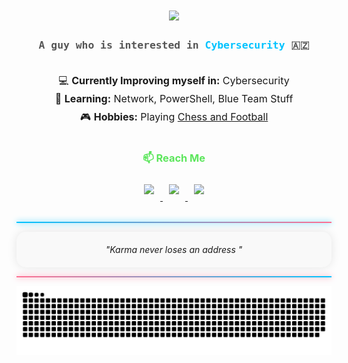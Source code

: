 <h1 align="center">
  <img src="https://readme-typing-svg.herokuapp.com?font=Righteous&size=35&pause=1000&color=00C3FF&center=true&vCenter=true&width=500&height=70&lines=Hi+There!+👋;+It's+_celill;" />
</h1>

<h3 align="center" style="color: #555; font-family: 'Fira Code', monospace;">
  A guy who is interested in <span style="color:#00C3FF; font-weight:bold;">Cybersecurity</span> 🇦🇿
</h3>

<br/>

<div align="center" style="font-size:16px; line-height:1.8;">
  💻 <b>Currently Improving myself in:</b> Cybersecurity  <br/>
  🌱 <b>Learning:</b> Network, PowerShell, Blue Team Stuff <br/> 
  🎮 <b>Hobbies:</b>  Playing <a href="https://osu.ppy.sh/users/28000064" target="_blank">  Chess and Football  </a>
</div>

<br/>

<!-- Reach Me -->
<div align="center">
  <h3 style="color:#5CE65C;">📫 Reach Me</h3>
  <a href="mailto:sedzadecelil19@gmail.com">
    <img src="https://skillicons.dev/icons?i=gmail" width="50px" style="margin: 10px; transition: transform 0.3s;" />
  </a>
  <a href="https://www.instagram.com/_celilllll/" target="_blank">
    <img src="https://skillicons.dev/icons?i=instagram" width="50px" style="margin: 10px; transition: transform 0.3s;" />
  </a>
  <a href="https://www.linkedin.com/in/celil-esedzade-36b6ab337/" target="_blank">
    <img src="https://skillicons.dev/icons?i=linkedin" width="50px" style="margin: 10px; transition: transform 0.3s;" />
  </a>
</div>

<br/>

<hr style="border: 0; height: 2px; background: linear-gradient(90deg, #00C3FF, #FF6F91); box-shadow: 0 0 10px #00C3FF;" />

<div align="center" style="max-width:600px; margin:auto; background:#f9f9f9; border-radius:15px; padding:20px; box-shadow:0 0 15px rgba(0,0,0,0.1);">
   <i>"Karma never loses an address "</i> 
</div>

<hr style="border: 0; height: 2px; background: linear-gradient(90deg, #FF6F91, #00C3FF); box-shadow: 0 0 10px #FF6F91;" />

<div align="center">
  
  
  <img alt="snake eating my contributions" src="https://raw.githubusercontent.com/salesp07/salesp07/output/github-contribution-grid-snake.svg" />
</div>
